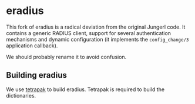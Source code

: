 # eradius

This fork of eradius is a radical deviation from the original
Jungerl code. It contains a generic RADIUS client, support for 
several authentication mechanisms and dynamic configuration
(it implements the `config_change/3` application callback).

We should probably rename it to avoid confusion.

## Building eradius

We use [tetrapak](https://github.com/fjl/tetrapak) to build eradius.
Tetrapak is required to build the dictionaries.

